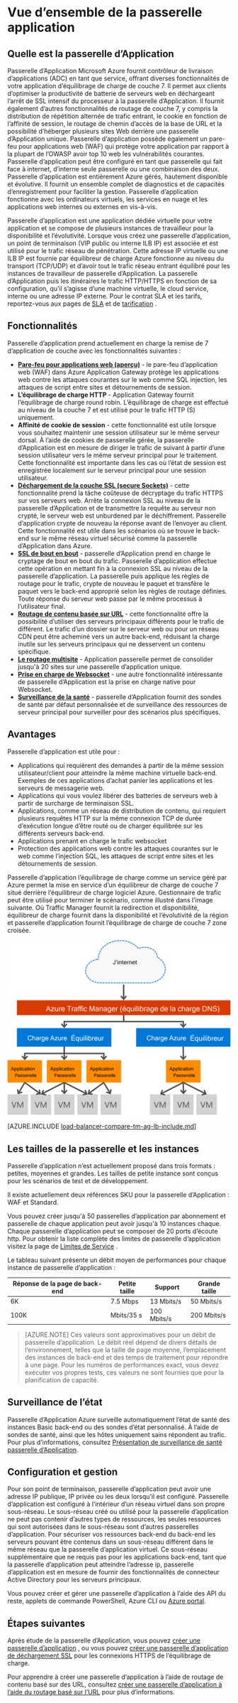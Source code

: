 <properties
   pageTitle="Introduction à la passerelle d’Application | Microsoft Azure"
   description="Cette page fournit une vue d’ensemble du service Application Gateway pour équilibrage de charge de couche 7, y compris les tailles de passerelle HTTP charge équilibrage, basée sur les cookies, l’affinité de session et de déchargement SSL."
   documentationCenter="na"
   services="application-gateway"
   authors="georgewallace"
   manager="carmonm"
   editor="tysonn"/>
<tags
   ms.service="application-gateway"
   ms.devlang="na"
   ms.topic="hero-article"
   ms.tgt_pltfrm="na"
   ms.workload="infrastructure-services"
   ms.date="10/25/2016"
   ms.author="gwallace"/>

# <a name="application-gateway-overview"></a>Vue d’ensemble de la passerelle application

## <a name="what-is-application-gateway"></a>Quelle est la passerelle d’Application

Passerelle d’Application Microsoft Azure fournit contrôleur de livraison d’applications (ADC) en tant que service, offrant diverses fonctionnalités de votre application d’équilibrage de charge de couche 7. Il permet aux clients d’optimiser la productivité de batterie de serveurs web en déchargeant l’arrêt de SSL intensif du processeur à la passerelle d’Application. Il fournit également d’autres fonctionnalités de routage de couche 7, y compris la distribution de répétition alternée de trafic entrant, le cookie en fonction de l’affinité de session, le routage de chemin d’accès de la base de URL et la possibilité d’héberger plusieurs sites Web derrière une passerelle d’Application unique. Passerelle d’application possède également un pare-feu pour applications web (WAF) qui protège votre application par rapport à la plupart de l’OWASP avoir top 10 web les vulnérabilités courantes. Passerelle d’application peut être configuré en tant que passerelle qui fait face à internet, d’interne seule passerelle ou une combinaison des deux. Passerelle d’application est entièrement Azure gérés, hautement disponible et évolutive. Il fournit un ensemble complet de diagnostics et de capacités d’enregistrement pour faciliter la gestion. Passerelle d’application fonctionne avec les ordinateurs virtuels, les services en nuage et les applications web internes ou externes en vis-à-vis.

Passerelle d’application est une application dédiée virtuelle pour votre application et se compose de plusieurs instances de travailleur pour la disponibilité et l’évolutivité. Lorsque vous créez une passerelle d’application, un point de terminaison (VIP public ou interne ILB IP) est associée et est utilisé pour le trafic réseau de pénétration. Cette adresse IP virtuelle ou une ILB IP est fournie par équilibreur de charge Azure fonctionne au niveau du transport (TCP/UDP) et d’avoir tout le trafic réseau entrant équilibré pour les instances de travailleur de passerelle d’Application. La passerelle d’Application puis les itinéraires le trafic HTTP/HTTPS en fonction de sa configuration, qu’il s’agisse d’une machine virtuelle, le cloud service, interne ou une adresse IP externe. Pour le contrat SLA et les tarifs, reportez-vous aux pages de [SLA](https://azure.microsoft.com/support/legal/sla/) et de [tarification](https://azure.microsoft.com/pricing/details/application-gateway/) .

## <a name="features"></a>Fonctionnalités

Passerelle d’application prend actuellement en charge la remise de 7 d’application de couche avec les fonctionnalités suivantes :

- **[Pare-feu pour applications web (aperçu)](application-gateway-webapplicationfirewall-overview.md)** - le pare-feu d’application web (WAF) dans Azure Application Gateway protège les applications web contre les attaques courantes sur le web comme SQL injection, les attaques de script entre sites et détournements de session.
- **L’équilibrage de charge HTTP** - Application Gateway fournit l’équilibrage de charge round robin. L’équilibrage de charge est effectué au niveau de la couche 7 et est utilisé pour le trafic HTTP (S) uniquement.
- **Affinité de cookie de session** - cette fonctionnalité est utile lorsque vous souhaitez maintenir une session utilisateur sur le même serveur dorsal. À l’aide de cookies de passerelle gérée, la passerelle d’Application est en mesure de diriger le trafic de suivant à partir d’une session utilisateur vers le même serveur principal pour le traitement. Cette fonctionnalité est importante dans les cas où l’état de session est enregistrée localement sur le serveur principal pour une session utilisateur.
- **[Déchargement de la couche SSL (secure Sockets)](application-gateway-ssl-arm.md)** - cette fonctionnalité prend la tâche coûteuse de décryptage du trafic HTTPS sur vos serveurs web. Arrête la connexion SSL au niveau de la passerelle d’Application et de transmettre la requête au serveur non crypté, le serveur web est unburdened par le déchiffrement.  Passerelle d’application crypte de nouveau la réponse avant de l’envoyer au client. Cette fonctionnalité est utile dans les scénarios où se trouve le back-end sur le même réseau virtuel sécurisé comme la passerelle d’Application dans Azure.
- **[SSL de bout en bout](application-gateway-backend-ssl.md)** - passerelle d’Application prend en charge le cryptage de bout en bout du trafic. Passerelle d’application effectue cette opération en mettant fin à la connexion SSL au niveau de la passerelle d’application. La passerelle puis applique les règles de routage pour le trafic, crypte de nouveau le paquet et transfère le paquet vers le back-end approprié selon les règles de routage définies. Toute réponse du serveur web passe par le même processus à l’utilisateur final.
- **[Routage de contenu basée sur URL](application-gateway-url-route-overview.md)** - cette fonctionnalité offre la possibilité d’utiliser des serveurs principaux différents pour le trafic de différent. Le trafic d’un dossier sur le serveur web ou pour un réseau CDN peut être acheminé vers un autre back-end, réduisant la charge inutile sur les serveurs principaux qui ne desservent un contenu spécifique.
- **[Le routage multisite](application-gateway-multi-site-overview.md)** - Application passerelle permet de consolider jusqu'à 20 sites sur une passerelle d’application unique.
- **[Prise en charge de Websocket](application-gateway-websocket.md)** - une autre fonctionnalité intéressante de passerelle d’Application est la prise en charge native pour Websocket.
- **[Surveillance de la santé](application-gateway-probe-overview.md)** - passerelle d’Application fournit des sondes de santé par défaut personnalisée et de surveillance des ressources de serveur principal pour surveiller pour des scénarios plus spécifiques.

## <a name="benefits"></a>Avantages

Passerelle d’application est utile pour :

- Applications qui requièrent des demandes à partir de la même session utilisateur/client pour atteindre la même machine virtuelle back-end. Exemples de ces applications d’achat panier les applications et les serveurs de messagerie web.
- Applications qui vous voulez libérer des batteries de serveurs web à partir de surcharge de terminaison SSL.
- Applications, comme un réseau de distribution de contenu, qui requiert plusieurs requêtes HTTP sur la même connexion TCP de durée d’exécution longue d’être routé ou de charger équilibrée sur les différents serveurs back-end.
- Applications prenant en charge le trafic websocket
- Protection des applications web contre les attaques courantes sur le web comme l’injection SQL, les attaques de script entre sites et les détournements de session.

Passerelle d’application l’équilibrage de charge comme un service géré par Azure permet la mise en service d’un équilibreur de charge de couche 7 situé derrière l’équilibreur de charge logiciel Azure. Gestionnaire de trafic peut être utilisé pour terminer le scénario, comme illustré dans l’image suivante. Où Traffic Manager fournit la redirection et disponibilité, équilibreur de charge fournit dans la disponibilité et l’évolutivité de la région et passerelle d’application fournit l’équilibrage de charge de couche 7 zone croisée.

![asdasd](./media/application-gateway-introduction/tm-lb-ag-scenario.png)

[AZURE.INCLUDE [load-balancer-compare-tm-ag-lb-include.md](../../includes/load-balancer-compare-tm-ag-lb-include.md)]

## <a name="gateway-sizes-and-instances"></a>Les tailles de la passerelle et les instances

Passerelle d’application n’est actuellement proposé dans trois formats : petites, moyennes et grandes. Les tailles de petite instance sont conçus pour les scénarios de test et de développement.

Il existe actuellement deux références SKU pour la passerelle d’Application : WAF et Standard.

Vous pouvez créer jusqu'à 50 passerelles d’application par abonnement et passerelle de chaque application peut avoir jusqu'à 10 instances chaque. Chaque passerelle d’application peut se composer de 20 ports d’écoute http. Pour obtenir la liste complète des limites de passerelle d’application visitez la page de [Limites de Service](../azure-subscription-service-limits.md#application-gateway) .

Le tableau suivant présente un débit moyen de performances pour chaque instance de passerelle d’application :

| Réponse de la page de back-end | Petite taille | Support | Grande taille|
|---|---|---|---|
| 6K | 7.5 Mbps | 13 Mbits/s | 50 Mbits/s |
|100K | Mbits/35 s | 100 Mbits/s| 200 Mbits/s |

>[AZURE.NOTE] Ces valeurs sont approximatives pour un débit de passerelle d’application. Le débit réel dépend de divers détails de l’environnement, telles que la taille de page moyenne, l’emplacement des instances de back-end et des temps de traitement pour répondre à une page. Pour les numéros de performances exact, vous devez exécuter vos propres tests, ces valeurs ne sont fournies que pour la planification de capacité.

## <a name="health-monitoring"></a>Surveillance de l’état

Passerelle d’Application Azure surveille automatiquement l’état de santé des instances Basic back-end ou des sondes d’état personnalisé. À l’aide de sondes de santé, ainsi que les hôtes uniquement sains répondent au trafic. Pour plus d’informations, consultez [Présentation de surveillance de santé passerelle d’Application](application-gateway-probe-overview.md).

## <a name="configuring-and-managing"></a>Configuration et gestion

Pour son point de terminaison, passerelle d’application peut avoir une adresse IP publique, IP privée ou les deux lorsqu’il est configuré. Passerelle d’application est configuré à l’intérieur d’un réseau virtuel dans son propre sous-réseau. Le sous-réseau créé ou utilisé pour la passerelle d’application ne peut pas contenir d’autres types de ressources, les seules ressources qui sont autorisées dans le sous-réseau sont d’autres passerelles d’application. Pour sécuriser vos ressources back-end du back-end les serveurs pouvant être contenus dans un sous-réseau différent dans le même réseau que la passerelle d’application virtuel. Ce sous-réseau supplémentaire que ne requis pas pour les applications back-end, tant que la passerelle d’application peut atteindre l’adresse ip, passerelle d’application est en mesure de fournir des fonctionnalités de connecteur Active Directory pour les serveurs principaux.

Vous pouvez créer et gérer une passerelle d’application à l’aide des API du reste, applets de commande PowerShell, Azure CLI ou [Azure portal](https://portal.azure.com/).

## <a name="next-steps"></a>Étapes suivantes

Après étude de la passerelle d’Application, vous pouvez [créer une passerelle d’application](application-gateway-create-gateway-portal.md) , ou vous pouvez [créer une passerelle d’application de déchargement SSL](application-gateway-ssl-arm.md) pour les connexions HTTPS de l’équilibrage de charge.

Pour apprendre à créer une passerelle d’application à l’aide de routage de contenu basé sur des URL, consultez [créer une passerelle d’application à l’aide du routage basé sur l’URL](application-gateway-create-url-route-arm-ps.md) pour plus d’informations.

